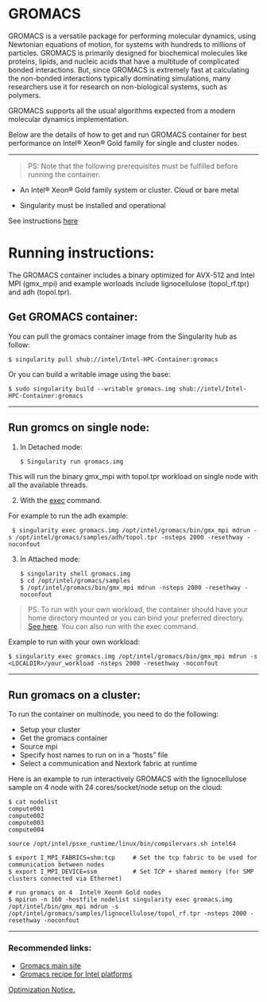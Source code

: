 # GROMACS

GROMACS is a versatile package for performing molecular dynamics, using Newtonian equations of motion, for systems with hundreds to millions of particles. GROMACS is primarily designed for biochemical molecules like proteins, lipids, and nucleic acids that have a multitude of complicated bonded interactions. But, since GROMACS is extremely fast at calculating the non-bonded interactions typically dominating simulations, many researchers use it for research on non-biological systems, such as polymers.

GROMACS supports all the usual algorithms expected from a modern molecular dynamics implementation.

Below are the details of how to get and run GROMACS container for best performance on Intel® Xeon® Gold family for single and cluster nodes.

***
> PS: Note that the following prerequisites must be fulfilled before running the container:

  - An Intel® Xeon® Gold family system or cluster. Cloud or bare metal 

  - Singularity must be installed and operational

See instructions [here](https://github.com/intel/Intel-HPC-Container/wiki/3.-Documentation-running-CSPs)

# Running instructions:

 The GROMACS container includes a binary optimized for AVX-512 and Intel MPI (gmx_mpi) and example worloads include lignocellulose (topol_rf.tpr) and adh (topol.tpr).
 
 ## Get GROMACS container:
 
 You can pull the gromacs container image from the Singularity hub as follow:
 
    $ singularity pull shub://intel/Intel-HPC-Container:gromacs
  
  Or you can build a writable image using the base:
    
    $ sudo singularity build --writable gromacs.img shub://intel/Intel-HPC-Container:gromacs
    
 ***
## Run gromcs  on single node: 

1.  In Detached mode:
	
        $ Singularity run gromacs.img
       
 This will run the binary gmx_mpi with topol.tpr workload on single node with all the available threads.    

2.  With the [exec](http://singularity.lbl.gov/docs-exec) command.
 
 For example to run the adh example:
     
     $ singularity exec gromacs.img /opt/intel/gromacs/bin/gmx_mpi mdrun -s /opt/intel/gromacs/samples/adh/topol.tpr -nsteps 2000 -resethway -noconfout
     
3.  In Attached mode: 
       
        $ singularity shell gromacs.img
        $ cd /opt/intel/gromacs/samples
        $ /opt/intel/gromacs/bin/gmx_mpi mdrun -nsteps 2000 -resethway -noconfout

> PS. To run with your own workload, the container should have your home directory mounted or you can bind your preferred directory. [See here](https://singularity.lbl.gov/docs-mount). You can also run with the exec command. 

Example to run with your own workload:

	$ singularity exec gromacs.img /opt/intel/gromacs/bin/gmx_mpi mdrun -s <LOCALDIR>/your_workload -nsteps 2000 -resethway -noconfout

***

## Run gromacs on a cluster:

To run the container on multinode, you need to do the following:

 * Setup your cluster
 * Get the gromacs container
 * Source mpi
 * Specify host names to run on in a “hosts” file
 * Select a communication and Nextork fabric at runtime
 
 Here is an example to run interactively GROMACS with the lignocellulose sample on 4 node with 24 cores/socket/node setup on the cloud:
 
	$ cat nodelist 
	compute001
	compute002
	compute003
	compute004
	
	source /opt/intel/psxe_runtime/linux/bin/compilervars.sh intel64
		
	$ export I_MPI_FABRICS=shm:tcp     # Set the tcp fabric to be used for communication between nodes
	$ export I_MPI_DEVICE=ssm          # Set TCP + shared memory (for SMP clusters connected via Ethernet)
	
	# run gromacs on 4  Intel® Xeon® Gold nodes
	$ mpirun -n 160 -hostfile nodelist singularity exec gromacs.img /opt/intel/bin/gmx_mpi mdrun -s /opt/intel/gromacs/samples/lignocellulose/topol_rf.tpr -nsteps 2000 -resethway -noconfout 
***
### Recommended links:

* [Gromacs main site](http://www.gromacs.org/)
* [Gromacs recipe for Intel platforms](https://software.intel.com/en-us/articles/recipe-building-and-running-gromacs-on-intel-processors)



[Optimization Notice.](https://software.intel.com/en-us/articles/optimization-notice#opt-en)
